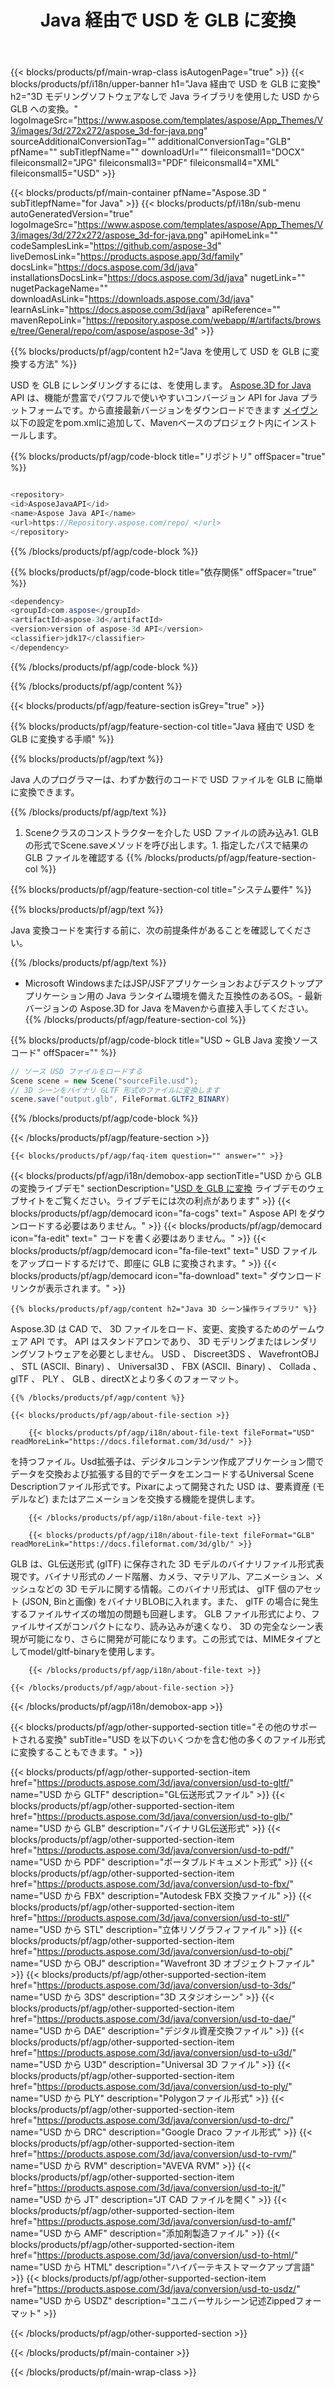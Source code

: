 ﻿---
title: Java 経由で USD を GLB に変換
weight: 530
url: /ja/java/conversion/usd-to-glb/ 
description: USD 形式の Java ファイルへの変換コードのサンプル。このコード例を使用して、Webまたはデスクトップ Java ベースのアプリケーション内で USD を GLB に変換します。
---
{{< blocks/products/pf/main-wrap-class isAutogenPage="true" >}}
{{< blocks/products/pf/i18n/upper-banner h1="Java 経由で USD を GLB に変換" h2="3D モデリングソフトウェアなしで Java ライブラリを使用した USD から GLB への変換。" logoImageSrc="https://www.aspose.com/templates/aspose/App_Themes/V3/images/3d/272x272/aspose_3d-for-java.png" sourceAdditionalConversionTag="" additionalConversionTag="GLB" pfName="" subTitlepfName="" downloadUrl="" fileiconsmall1="DOCX" fileiconsmall2="JPG" fileiconsmall3="PDF" fileiconsmall4="XML" fileiconsmall5="USD" >}}

{{< blocks/products/pf/main-container pfName="Aspose.3D " subTitlepfName="for Java" >}}
{{< blocks/products/pf/i18n/sub-menu autoGeneratedVersion="true" logoImageSrc="https://www.aspose.com/templates/aspose/App_Themes/V3/images/3d/272x272/aspose_3d-for-java.png" apiHomeLink="" codeSamplesLink="https://github.com/aspose-3d" liveDemosLink="https://products.aspose.app/3d/family" docsLink="https://docs.aspose.com/3d/java" installationsDocsLink="https://docs.aspose.com/3d/java" nugetLink="" nugetPackageName="" downloadAsLink="https://downloads.aspose.com/3d/java" learnAsLink="https://docs.aspose.com/3d/java" apiReference="" mavenRepoLink="https://repository.aspose.com/webapp/#/artifacts/browse/tree/General/repo/com/aspose/aspose-3d" >}}

{{% blocks/products/pf/agp/content h2="Java を使用して USD を GLB に変換する方法" %}}

 USD を GLB にレンダリングするには、を使用します。
 [Aspose.3D for Java](https://products.aspose.com/3d/java) 
 API は、機能が豊富でパワフルで使いやすいコンバージョン API for Java プラットフォームです。から直接最新バージョンをダウンロードできます
 [メイヴン](https://repository.aspose.com/webapp/#/artifacts/browse/tree/General/repo/com/aspose/aspose-3d) 
 以下の設定をpom.xmlに追加して、Mavenベースのプロジェクト内にインストールします。

{{% blocks/products/pf/agp/code-block title="リポジトリ" offSpacer="true" %}}

```cs

<repository>
<id>AsposeJavaAPI</id>
<name>Aspose Java API</name>
<url>https://Repository.aspose.com/repo/ </url>
</repository>


```

{{% /blocks/products/pf/agp/code-block %}}

{{% blocks/products/pf/agp/code-block title="依存関係" offSpacer="true" %}}

```cs
<dependency>
<groupId>com.aspose</groupId>
<artifactId>aspose-3d</artifactId>
<version>version of aspose-3d API</version>
<classifier>jdk17</classifier>
</dependency>


```

{{% /blocks/products/pf/agp/code-block %}}

{{% /blocks/products/pf/agp/content %}}

{{< blocks/products/pf/agp/feature-section isGrey="true" >}}

{{% blocks/products/pf/agp/feature-section-col title="Java 経由で USD を GLB に変換する手順" %}}

{{% blocks/products/pf/agp/text %}}

 Java 人のプログラマーは、わずか数行のコードで USD ファイルを GLB に簡単に変換できます。

{{% /blocks/products/pf/agp/text %}}

1. Sceneクラスのコンストラクターを介した USD ファイルの読み込み1. GLB の形式でScene.saveメソッドを呼び出します。1. 指定したパスで結果の GLB ファイルを確認する
{{% /blocks/products/pf/agp/feature-section-col %}}

{{% blocks/products/pf/agp/feature-section-col title="システム要件" %}}

{{% blocks/products/pf/agp/text %}}

 Java 変換コードを実行する前に、次の前提条件があることを確認してください。

{{% /blocks/products/pf/agp/text %}}

- Microsoft WindowsまたはJSP/JSFアプリケーションおよびデスクトップアプリケーション用の Java ランタイム環境を備えた互換性のあるOS。- 最新バージョンの Aspose.3D for Java をMavenから直接入手してください。
{{% /blocks/products/pf/agp/feature-section-col %}}

{{% blocks/products/pf/agp/code-block title="USD ~ GLB Java 変換ソースコード" offSpacer="" %}}

```cs
// ソース USD ファイルをロードする
Scene scene = new Scene("sourceFile.usd");
// 3D シーンをバイナリ GLTF 形式のファイルに変換します
scene.save("output.glb", FileFormat.GLTF2_BINARY)

```

{{% /blocks/products/pf/agp/code-block %}}

{{< /blocks/products/pf/agp/feature-section >}}

    {{< blocks/products/pf/agp/faq-item question="" answer="" >}}
 

<!-- aboutfile Starts -->

{{< blocks/products/pf/agp/i18n/demobox-app sectionTitle="USD から GLB の変換ライブデモ" sectionDescription="[USD を GLB に変換](https://products.aspose.app/3d/conversion/usd-to-glb) ライブデモのウェブサイトをご覧ください。ライブデモには次の利点があります" >}}
        {{< blocks/products/pf/agp/democard icon="fa-cogs" text=" Aspose API をダウンロードする必要はありません。" >}}
        {{< blocks/products/pf/agp/democard icon="fa-edit" text=" コードを書く必要はありません。" >}}
        {{< blocks/products/pf/agp/democard icon="fa-file-text" text=" USD ファイルをアップロードするだけで、即座に GLB に変換されます。" >}}
        {{< blocks/products/pf/agp/democard icon="fa-download" text=" ダウンロードリンクが表示されます。" >}}

    {{% blocks/products/pf/agp/content h2="Java 3D シーン操作ライブラリ" %}}

 Aspose.3D は CAD で、 3D ファイルをロード、変更、変換するためのゲームウェア API です。 API はスタンドアロンであり、 3D モデリングまたはレンダリングソフトウェアを必要としません。 USD 、 Discreet3DS 、 WavefrontOBJ 、 STL (ASCII、Binary) 、 Universal3D 、 FBX (ASCII、Binary) 、 Collada 、 glTF 、 PLY 、 GLB 、directXとより多くのフォーマット。 



    {{% /blocks/products/pf/agp/content %}}

    {{< blocks/products/pf/agp/about-file-section >}}

        {{< blocks/products/pf/agp/i18n/about-file-text fileFormat="USD" readMoreLink="https://docs.fileformat.com/3d/usd/" >}}

を持つファイル。Usd拡張子は、デジタルコンテンツ作成アプリケーション間でデータを交換および拡張する目的でデータをエンコードするUniversal Scene Descriptionファイル形式です。Pixarによって開発された USD は、要素資産 (モデルなど) またはアニメーションを交換する機能を提供します。

        {{< /blocks/products/pf/agp/i18n/about-file-text >}}

        {{< blocks/products/pf/agp/i18n/about-file-text fileFormat="GLB" readMoreLink="https://docs.fileformat.com/3d/glb/" >}}

GLB は、GL伝送形式 (glTF) に保存された 3D モデルのバイナリファイル形式表現です。バイナリ形式のノード階層、カメラ、マテリアル、アニメーション、メッシュなどの 3D モデルに関する情報。このバイナリ形式は、 glTF 個のアセット (JSON, Binと画像) をバイナリBLOBに入れます。また、 glTF の場合に発生するファイルサイズの増加の問題も回避します。 GLB ファイル形式により、ファイルサイズがコンパクトになり、読み込みが速くなり、 3D の完全なシーン表現が可能になり、さらに開発が可能になります。この形式では、MIMEタイプとしてmodel/gltf-binaryを使用します。


        {{< /blocks/products/pf/agp/i18n/about-file-text >}}

    {{< /blocks/products/pf/agp/about-file-section >}}

{{< /blocks/products/pf/agp/i18n/demobox-app >}}

<!-- aboutfile Ends -->

{{< blocks/products/pf/agp/other-supported-section title="その他のサポートされる変換" subTitle="USD を以下のいくつかを含む他の多くのファイル形式に変換することもできます。" >}}

{{< blocks/products/pf/agp/other-supported-section-item href="https://products.aspose.com/3d/java/conversion/usd-to-gltf/" name="USD から GLTF" description="GL伝送形式ファイル" >}}
{{< blocks/products/pf/agp/other-supported-section-item href="https://products.aspose.com/3d/java/conversion/usd-to-glb/" name="USD から GLB" description="バイナリGL伝送形式" >}}
{{< blocks/products/pf/agp/other-supported-section-item href="https://products.aspose.com/3d/java/conversion/usd-to-pdf/" name="USD から PDF" description="ポータブルドキュメント形式" >}}
{{< blocks/products/pf/agp/other-supported-section-item href="https://products.aspose.com/3d/java/conversion/usd-to-fbx/" name="USD から FBX" description="Autodesk FBX 交換ファイル" >}}
{{< blocks/products/pf/agp/other-supported-section-item href="https://products.aspose.com/3d/java/conversion/usd-to-stl/" name="USD から STL" description="立体リソグラフィファイル" >}}
{{< blocks/products/pf/agp/other-supported-section-item href="https://products.aspose.com/3d/java/conversion/usd-to-obj/" name="USD から OBJ" description="Wavefront 3D オブジェクトファイル" >}}
{{< blocks/products/pf/agp/other-supported-section-item href="https://products.aspose.com/3d/java/conversion/usd-to-3ds/" name="USD から 3DS" description="3D スタジオシーン" >}}
{{< blocks/products/pf/agp/other-supported-section-item href="https://products.aspose.com/3d/java/conversion/usd-to-dae/" name="USD から DAE" description="デジタル資産交換ファイル" >}}
{{< blocks/products/pf/agp/other-supported-section-item href="https://products.aspose.com/3d/java/conversion/usd-to-u3d/" name="USD から U3D" description="Universal 3D ファイル" >}}
{{< blocks/products/pf/agp/other-supported-section-item href="https://products.aspose.com/3d/java/conversion/usd-to-ply/" name="USD から PLY" description="Polygonファイル形式" >}}
{{< blocks/products/pf/agp/other-supported-section-item href="https://products.aspose.com/3d/java/conversion/usd-to-drc/" name="USD から DRC" description="Google Draco ファイル形式" >}}
{{< blocks/products/pf/agp/other-supported-section-item href="https://products.aspose.com/3d/java/conversion/usd-to-rvm/" name="USD から RVM" description="AVEVA RVM" >}}
{{< blocks/products/pf/agp/other-supported-section-item href="https://products.aspose.com/3d/java/conversion/usd-to-jt/" name="USD から JT" description="JT CAD ファイルを開く" >}}
{{< blocks/products/pf/agp/other-supported-section-item href="https://products.aspose.com/3d/java/conversion/usd-to-amf/" name="USD から AMF" description="添加剤製造ファイル" >}}
{{< blocks/products/pf/agp/other-supported-section-item href="https://products.aspose.com/3d/java/conversion/usd-to-html/" name="USD から HTML" description="ハイパーテキストマークアップ言語" >}}
{{< blocks/products/pf/agp/other-supported-section-item href="https://products.aspose.com/3d/java/conversion/usd-to-usdz/" name="USD から USDZ" description="ユニバーサルシーン记述Zippedフォーマット" >}}

{{< /blocks/products/pf/agp/other-supported-section >}}

{{< /blocks/products/pf/main-container >}}
    
{{< /blocks/products/pf/main-wrap-class >}}